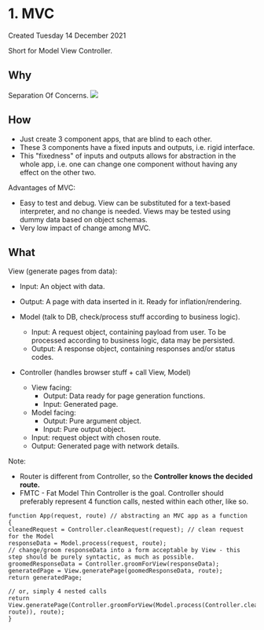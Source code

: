 # 1. MVC
Created Tuesday 14 December 2021

Short for Model View Controller.

## Why
Separation Of Concerns.
![](1_MVC-image-1.png)

## How
- Just create 3 component apps, that are blind to each other.
- These 3 components have a fixed inputs and outputs, i.e. rigid interface.
- This "fixedness" of inputs and outputs allows for abstraction in the whole app, i.e. one can change one component without having any effect on the other two.

Advantages of MVC:

- Easy to test and debug. View can be substituted for a text-based interpreter, and no change is needed. Views may be tested using dummy data based on object schemas.
- Very low impact of change among MVC.

## What
View (generate pages from data):

- Input: An object with data.
- Output: A page with data inserted in it. Ready for inflation/rendering.

- Model (talk to DB, check/process stuff according to business logic).
  - Input: A request object, containing payload from user. To be processed according to business logic, data may be persisted.
  - Output: A response object, containing responses and/or status codes.
- Controller (handles browser stuff + call View, Model)
  - View facing:
    - Output: Data ready for page generation functions.
    - Input: Generated page.
  - Model facing:
    - Output: Pure argument object.
    - Input: Pure output object.
  - Input: request object with chosen route.
  - Output: Generated page with network details.

Note:

- Router is different from Controller, so the **Controller knows the decided route.**
- FMTC - Fat Model Thin Controller is the goal. Controller should preferably represent 4 function calls, nested within each other, like so.

```
function App(request, route) // abstracting an MVC app as a function
{
cleanedRequest = Controller.cleanRequest(request); // clean request for the Model
responseData = Model.process(request, route);
// change/groom responseData into a form acceptable by View - this step should be purely syntactic, as much as possible.
groomedResponseData = Controller.groomForView(responseData);
generatedPage = View.generatePage(goomedResponseData, route);
return generatedPage;

// or, simply 4 nested calls
return View.generatePage(Controller.groomForView(Model.process(Controller.cleanRequest(request), route)), route);
}
```
